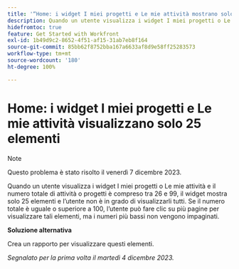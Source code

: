 ```yaml
---
title: '“Home: i widget I miei progetti e Le mie attività mostrano solo 25 elementi”'
description: Quando un utente visualizza i widget I miei progetti o Le mie attività e il numero totale di attività o progetti è compreso tra 26 e 99, il widget mostra solo 25 elementi e l’utente non è in grado di visualizzarli tutti. Se il numero totale è uguale o superiore a 100, l’utente può fare clic su più pagine per visualizzare tali elementi, ma i numeri più bassi non vengono impaginati.
hidefromtoc: true
feature: Get Started with Workfront
exl-id: 1b49d9c2-8652-4f51-af15-31ab7eb8f164
source-git-commit: 85bb62f8752bba167a6633af8d9e58ff25283573
workflow-type: tm+mt
source-wordcount: '180'
ht-degree: 100%

---
```


# Home: i widget I miei progetti e Le mie attività visualizzano solo 25 elementi

>[!NOTE]
>
>Questo problema è stato risolto il venerdì 7 dicembre 2023.

Quando un utente visualizza i widget I miei progetti o Le mie attività e il numero totale di attività o progetti è compreso tra 26 e 99, il widget mostra solo 25 elementi e l’utente non è in grado di visualizzarli tutti. Se il numero totale è uguale o superiore a 100, l’utente può fare clic su più pagine per visualizzare tali elementi, ma i numeri più bassi non vengono impaginati.

**Soluzione alternativa**

Crea un rapporto per visualizzare questi elementi.

_Segnalato per la prima volta il martedì 4 dicembre 2023._
